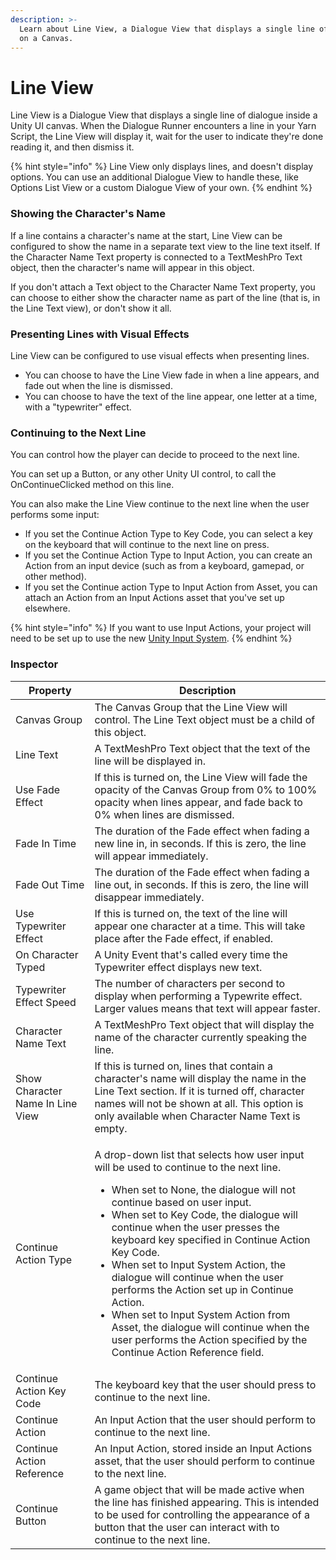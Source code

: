 ```yaml
---
description: >-
  Learn about Line View, a Dialogue View that displays a single line of dialogue
  on a Canvas.
---
```


# Line View

Line View is a Dialogue View that displays a single line of dialogue inside a Unity UI canvas. When the Dialogue Runner encounters a line in your Yarn Script, the Line View will display it, wait for the user to indicate they're done reading it, and then dismiss it.

{% hint style="info" %}
Line View only displays lines, and doesn't display options. You can use an additional Dialogue View to handle these, like Options List View or a custom Dialogue View of your own.
{% endhint %}

### Showing the Character's Name

If a line contains a character's name at the start, Line View can be configured to show the name in a separate text view to the line text itself. If the Character Name Text property is connected to a TextMeshPro Text object, then the character's name will appear in this object.

If you don't attach a Text object to the Character Name Text property, you can choose to either show the character name as part of the line (that is, in the Line Text view), or don't show it all.

### Presenting Lines with Visual Effects

Line View can be configured to use visual effects when presenting lines.

* You can choose to have the Line View fade in when a line appears, and fade out when the line is dismissed.
* You can choose to have the text of the line appear, one letter at a time, with a "typewriter" effect.

### Continuing to the Next Line

You can control how the player can decide to proceed to the next line.

You can set up a Button, or any other Unity UI control, to call the OnContinueClicked method on this line.

You can also make the Line View continue to the next line when the user performs some input:

* If you set the Continue Action Type to Key Code, you can select a key on the keyboard that will continue to the next line on press.
* If you set the Continue Action Type to Input Action, you can create an Action from an input device (such as from a keyboard, gamepad, or other method).
* If you set the Continue action Type to Input Action from Asset, you can attach an Action from an Input Actions asset that you've set up elsewhere.

{% hint style="info" %}
If you want to use Input Actions, your project will need to be set up to use the new [Unity Input System](https://docs.unity3d.com/Packages/com.unity.inputsystem@1.2/manual/index.html).
{% endhint %}

### Inspector

| Property                         | Description                                                                                                                                                                                                                                                                                                                                                                                                                                                                                                                                                                                                                       |
| -------------------------------- | --------------------------------------------------------------------------------------------------------------------------------------------------------------------------------------------------------------------------------------------------------------------------------------------------------------------------------------------------------------------------------------------------------------------------------------------------------------------------------------------------------------------------------------------------------------------------------------------------------------------------------- |
| Canvas Group                     | The Canvas Group that the Line View will control. The Line Text object must be a child of this object.                                                                                                                                                                                                                                                                                                                                                                                                                                                                                                                            |
| Line Text                        | A TextMeshPro Text object that the text of the line will be displayed in.                                                                                                                                                                                                                                                                                                                                                                                                                                                                                                                                                         |
| Use Fade Effect                  | If this is turned on, the Line View will fade the opacity of the Canvas Group from 0% to 100% opacity when lines appear, and fade back to 0% when lines are dismissed.                                                                                                                                                                                                                                                                                                                                                                                                                                                            |
| Fade In Time                     | The duration of the Fade effect when fading a new line in, in seconds. If this is zero, the line will appear immediately.                                                                                                                                                                                                                                                                                                                                                                                                                                                                                                         |
| Fade Out Time                    | The duration of the Fade effect when fading a line out, in seconds. If this is zero, the line will disappear immediately.                                                                                                                                                                                                                                                                                                                                                                                                                                                                                                         |
| Use Typewriter Effect            | If this is turned on, the text of the line will appear one character at a time. This will take place after the Fade effect, if enabled.                                                                                                                                                                                                                                                                                                                                                                                                                                                                                           |
| On Character Typed               | A Unity Event that's called every time the Typewriter effect displays new text.                                                                                                                                                                                                                                                                                                                                                                                                                                                                                                                                                   |
| Typewriter Effect Speed          | The number of characters per second to display when performing a Typewrite effect. Larger values means that text will appear faster.                                                                                                                                                                                                                                                                                                                                                                                                                                                                                              |
| Character Name Text              | A TextMeshPro Text object that will display the name of the character currently speaking the line.                                                                                                                                                                                                                                                                                                                                                                                                                                                                                                                                |
| Show Character Name In Line View | If this is turned on, lines that contain a character's name will display the name in the Line Text section. If it is turned off, character names will not be shown at all. This option is only available when Character Name Text is empty.                                                                                                                                                                                                                                                                                                                                                                                       |
| Continue Action Type             | <p>A drop-down list that selects how user input will be used to continue to the next line. </p><ul><li>When set to None, the dialogue will not continue based on user input.</li><li>When set to Key Code, the dialogue will continue when the user presses the keyboard key specified in Continue Action Key Code.</li><li>When set to Input System Action, the dialogue will continue when the user performs the Action set up in Continue Action.</li><li>When set to Input System Action from Asset, the dialogue will continue when the user performs the Action specified by the Continue Action Reference field.</li></ul> |
| Continue Action Key Code         | The keyboard key that the user should press to continue to the next line.                                                                                                                                                                                                                                                                                                                                                                                                                                                                                                                                                         |
| Continue Action                  | An Input Action that the user should perform to continue to the next line.                                                                                                                                                                                                                                                                                                                                                                                                                                                                                                                                                        |
| Continue Action Reference        | An Input Action, stored inside an Input Actions asset, that the user should perform to continue to the next line.                                                                                                                                                                                                                                                                                                                                                                                                                                                                                                                 |
| Continue Button                  | A game object that will be made active when the line has finished appearing. This is intended to be used for controlling the appearance of a button that the user can interact with to continue to the next line.                                                                                                                                                                                                                                                                                                                                                                                                                 |

